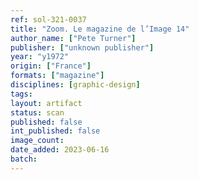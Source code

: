 ```yaml
---
ref: sol-321-0037
title: "Zoom. Le magazine de l’Image 14"
author_name: ["Pete Turner"]
publisher: ["unknown publisher"]
year: "y1972"
origin: ["France"]
formats: ["magazine"]
disciplines: [graphic-design]
tags:
layout: artifact
status: scan
published: false
int_published: false
image_count:
date_added: 2023-06-16
batch:
---
```

